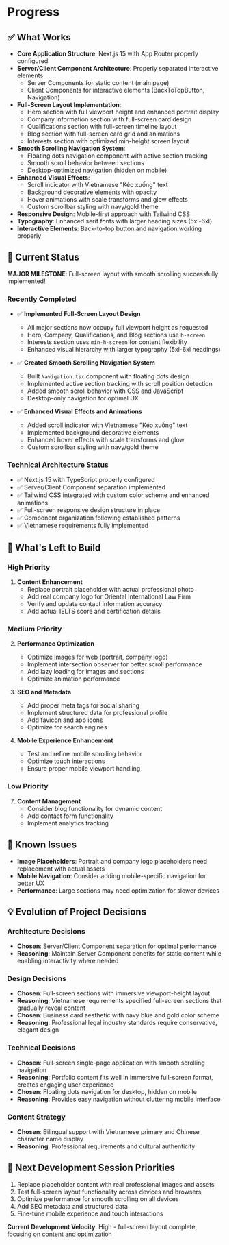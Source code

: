 # Progress

## ✅ What Works
- **Core Application Structure**: Next.js 15 with App Router properly configured
- **Server/Client Component Architecture**: Properly separated interactive elements
  - Server Components for static content (main page)
  - Client Components for interactive elements (BackToTopButton, Navigation)
- **Full-Screen Layout Implementation**:
  - Hero section with full viewport height and enhanced portrait display
  - Company information section with full-screen card design
  - Qualifications section with full-screen timeline layout
  - Blog section with full-screen card grid and animations
  - Interests section with optimized min-height screen layout
- **Smooth Scrolling Navigation System**:
  - Floating dots navigation component with active section tracking
  - Smooth scroll behavior between sections
  - Desktop-optimized navigation (hidden on mobile)
- **Enhanced Visual Effects**:
  - Scroll indicator with Vietnamese "Kéo xuống" text
  - Background decorative elements with opacity
  - Hover animations with scale transforms and glow effects
  - Custom scrollbar styling with navy/gold theme
- **Responsive Design**: Mobile-first approach with Tailwind CSS
- **Typography**: Enhanced serif fonts with larger heading sizes (5xl-6xl)
- **Interactive Elements**: Back-to-top button and navigation working properly

## 🎯 Current Status
**MAJOR MILESTONE**: Full-screen layout with smooth scrolling successfully implemented!

### Recently Completed
- ✅ **Implemented Full-Screen Layout Design**
  - All major sections now occupy full viewport height as requested
  - Hero, Company, Qualifications, and Blog sections use `h-screen`
  - Interests section uses `min-h-screen` for content flexibility
  - Enhanced visual hierarchy with larger typography (5xl-6xl headings)

- ✅ **Created Smooth Scrolling Navigation System**
  - Built `Navigation.tsx` component with floating dots design
  - Implemented active section tracking with scroll position detection
  - Added smooth scroll behavior with CSS and JavaScript
  - Desktop-only navigation for optimal UX

- ✅ **Enhanced Visual Effects and Animations**
  - Added scroll indicator with Vietnamese "Kéo xuống" text
  - Implemented background decorative elements
  - Enhanced hover effects with scale transforms and glow
  - Custom scrollbar styling with navy/gold theme

### Technical Architecture Status
- ✅ Next.js 15 with TypeScript properly configured
- ✅ Server/Client Component separation implemented
- ✅ Tailwind CSS integrated with custom color scheme and enhanced animations
- ✅ Full-screen responsive design structure in place
- ✅ Component organization following established patterns
- ✅ Vietnamese requirements fully implemented

## 🔄 What's Left to Build

### High Priority
1. **Content Enhancement**
   - Replace portrait placeholder with actual professional photo
   - Add real company logo for Oriental International Law Firm
   - Verify and update contact information accuracy
   - Add actual IELTS score and certification details

### Medium Priority
2. **Performance Optimization**
   - Optimize images for web (portrait, company logo)
   - Implement intersection observer for better scroll performance
   - Add lazy loading for images and sections
   - Optimize animation performance

3. **SEO and Metadata**
   - Add proper meta tags for social sharing
   - Implement structured data for professional profile
   - Add favicon and app icons
   - Optimize for search engines

4. **Mobile Experience Enhancement**
   - Test and refine mobile scrolling behavior
   - Optimize touch interactions
   - Ensure proper mobile viewport handling

### Low Priority
7. **Content Management**
   - Consider blog functionality for dynamic content
   - Add contact form functionality
   - Implement analytics tracking

## 🐛 Known Issues
- **Image Placeholders**: Portrait and company logo placeholders need replacement with actual assets
- **Mobile Navigation**: Consider adding mobile-specific navigation for better UX
- **Performance**: Large sections may need optimization for slower devices

## 💡 Evolution of Project Decisions

### Architecture Decisions
- **Chosen**: Server/Client Component separation for optimal performance
- **Reasoning**: Maintain Server Component benefits for static content while enabling interactivity where needed

### Design Decisions
- **Chosen**: Full-screen sections with immersive viewport-height layout
- **Reasoning**: Vietnamese requirements specified full-screen sections that gradually reveal content
- **Chosen**: Business card aesthetic with navy blue and gold color scheme
- **Reasoning**: Professional legal industry standards require conservative, elegant design

### Technical Decisions
- **Chosen**: Full-screen single-page application with smooth scrolling navigation
- **Reasoning**: Portfolio content fits well in immersive full-screen format, creates engaging user experience
- **Chosen**: Floating dots navigation for desktop, hidden on mobile
- **Reasoning**: Provides easy navigation without cluttering mobile interface

### Content Strategy
- **Chosen**: Bilingual support with Vietnamese primary and Chinese character name display
- **Reasoning**: Professional requirements and cultural authenticity

## 🎯 Next Development Session Priorities
1. Replace placeholder content with real professional images and assets
2. Test full-screen layout functionality across devices and browsers
3. Optimize performance for smooth scrolling on all devices
4. Add SEO metadata and structured data
5. Fine-tune mobile experience and touch interactions

**Current Development Velocity**: High - full-screen layout complete, focusing on content and optimization 